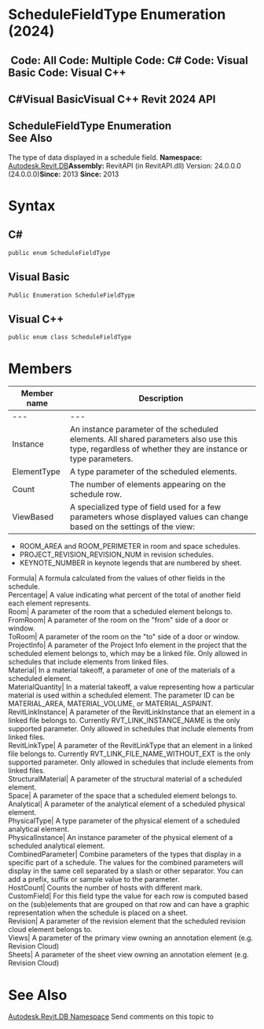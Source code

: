 # ScheduleFieldType Enumeration (2024)

﻿
 Code: All Code: Multiple Code: C# Code: Visual Basic Code: Visual C++   
---  
C#Visual BasicVisual C++
Revit 2024 API  
---  
ScheduleFieldType Enumeration  
See Also  
---  
The type of data displayed in a schedule field. 
**Namespace:** [Autodesk.Revit.DB](87546ba7-461b-c646-cbb1-2cb8f5bff8b2.md "Autodesk.Revit.DB Namespace")**Assembly:** RevitAPI (in RevitAPI.dll) Version: 24.0.0.0 (24.0.0.0)**Since:** 2013 **Since:** 2013 
# Syntax
C#  
---  
```text
public enum ScheduleFieldType
```
  
Visual Basic  
---  
```text
Public Enumeration ScheduleFieldType
```
  
Visual C++  
---  
```text
public enum class ScheduleFieldType
```
  
# Members
| Member name | Description |
| --- | --- |
| --- | --- |
| Instance | An instance parameter of the scheduled elements. All shared parameters also use this type, regardless of whether they are instance or type parameters. |
| ElementType | A type parameter of the scheduled elements. |
| Count | The number of elements appearing on the schedule row. |
| ViewBased | A specialized type of field used for a few parameters whose displayed values can change based on the settings of the view: |

  * ROOM_AREA and ROOM_PERIMETER in room and space schedules.
  * PROJECT_REVISION_REVISION_NUM in revision schedules.
  * KEYNOTE_NUMBER in keynote legends that are numbered by sheet.

  
Formula|  A formula calculated from the values of other fields in the schedule.   
Percentage|  A value indicating what percent of the total of another field each element represents.   
Room|  A parameter of the room that a scheduled element belongs to.   
FromRoom|  A parameter of the room on the "from" side of a door or window.   
ToRoom|  A parameter of the room on the "to" side of a door or window.   
ProjectInfo|  A parameter of the Project Info element in the project that the scheduled element belongs to, which may be a linked file. Only allowed in schedules that include elements from linked files.   
Material|  In a material takeoff, a parameter of one of the materials of a scheduled element.   
MaterialQuantity|  In a material takeoff, a value representing how a particular material is used within a scheduled element. The parameter ID can be MATERIAL_AREA, MATERIAL_VOLUME, or MATERIAL_ASPAINT.   
RevitLinkInstance|  A parameter of the RevitLinkInstance that an element in a linked file belongs to. Currently RVT_LINK_INSTANCE_NAME is the only supported parameter. Only allowed in schedules that include elements from linked files.   
RevitLinkType|  A parameter of the RevitLinkType that an element in a linked file belongs to. Currently RVT_LINK_FILE_NAME_WITHOUT_EXT is the only supported parameter. Only allowed in schedules that include elements from linked files.   
StructuralMaterial|  A parameter of the structural material of a scheduled element.   
Space|  A parameter of the space that a scheduled element belongs to.   
Analytical|  A parameter of the analytical element of a scheduled physical element.   
PhysicalType|  A type parameter of the physical element of a scheduled analytical element.   
PhysicalInstance|  An instance parameter of the physical element of a scheduled analytical element.   
CombinedParameter|  Combine parameters of the types that display in a specific part of a schedule. The values for the combined parameters will display in the same cell separated by a slash or other separator. You can add a prefix, suffix or sample value to the parameter.   
HostCount|  Counts the number of hosts with different mark.   
CustomField|  For this field type the value for each row is computed based on the (sub)elements that are grouped on that row and can have a graphic representation when the schedule is placed on a sheet.   
Revision|  A parameter of the revision element that the scheduled revision cloud element belongs to.   
Views|  A parameter of the primary view owning an annotation element (e.g. Revision Cloud)   
Sheets|  A parameter of the sheet view owning an annotation element (e.g. Revision Cloud)   
# See Also
[Autodesk.Revit.DB Namespace](87546ba7-461b-c646-cbb1-2cb8f5bff8b2.md "Autodesk.Revit.DB Namespace")
Send comments on this topic to 